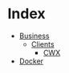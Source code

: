 # Index

- [Business](./business/business.md)
    - [Clients](./business/clients/clients.md)
        - [CWX](./business/clients/cwx/cwx.md)
- [Docker](./docker/docker.md)

